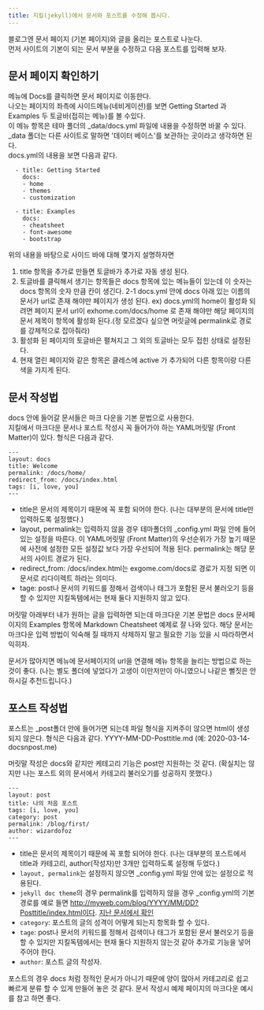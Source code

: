 ```yaml
---
title: 지킬(jekyll)에서 문서와 포스트를 수정해 봅시다.
---
```


블로그엔 문서 페이지 (기본 페이지)와 글을 올리는 포스트로 나눈다.  
먼저 사이트의 기본이 되는 문서 부분을 수정하고 다음 포스트를 입력해 보자.
## 문서 페이지 확인하기
메뉴에 Docs를 클릭하면 문서 페이지로 이동한다.  
나오는 페이지의 좌측에 사이드메뉴(네비게이션)를 보면 Getting Started 과 Examples 두 토글바(접히는 메뉴)를 볼 수있다.  
이 메뉴 항목은 테마 폴더의 _data/docs.yml 파일에 내용을 수정하면 바꿀 수 있다.
_data 폴더는 다른 사이트로 말하면 '데이터 베이스'를 보관하는 곳이라고 생각하면 된다.  
docs.yml의 내용을 보면 다음과 같다.
```
  - title: Getting Started
    docs:
    - home
    - themes
    - customization

  - title: Examples
    docs:
    - cheatsheet
    - font-awesome
    - bootstrap
```
위의 내용을 바탕으로 사이드 바에 대해 몇가지 설명하자면
  1. title 항목을 추가로 만들면 토글바가 추가로 자동 생성 된다.  
  2. 토글바를 클릭해서 생기는 항목들은 docs 항목에 있는 메뉴들이 있는데 이 숫자는 docs 항목의 숫자 만큼 칸이 생긴다.
  2-1 docs.yml 안에 docs 아래 있는 이름의 문서가 url로 존재 해야만 페이지가 생성 된다. ex) docs.yml의 home이 활성화 되려면 페이지 문서 url이 exhome.com/docs/home 로 존재 해야만 해당 페이지의 문서 제목이 항목에 활성화 된다.(정 모르겠다 싶으면 머릿글에 permalink로 경로를 강제적으로 잡아줘라)
  3. 활성화 된 페이지의 토글바은 펼쳐지고 그 외의 토글바는 모두 접힌 상태로 설정된다.
  4. 현재 열린 페이지와 같은 항목은 클레스에 active 가 추가되어 다른 항목이랑 다른 색을 가지게 된다.

## 문서 작성법
docs 안에 들어갈 문서들은 마크 다운을 기본 문법으로 사용한다.  
지킬에서 마크다운 문서나 포스트 작성시 꼭 들어가야 하는 YAML머릿말 (Front Matter)이 있다. 형식은 다음과 같다.
  ```
  ---
  layout: docs
  title: Welcome
  permalink: /docs/home/
  redirect_from: /docs/index.html
  tags: [i, love, you]
  ---
  ```
- title은 문서의 제목이기 때문에 꼭 포함 되어야 한다. (나는 대부분의 문서에 title만 입력하도록 설정했다.)
- layout, permalink는 입력하지 않을 경우 테마폴더의 _config.yml 파일 안에 들어 있는 설정을 따른다.
이 YAML머릿말 (Front Matter)의 우선순위가 가장 높기 때문에 사전에 설정한 모든 설정값 보다 가장 우선되어 적용 된다. permalink는 해당 문서의 사이트 경로가 된다.
- redirect_from: /docs/index.html는 exgome.com/docs로 경로가 지정 되면 이 문서로 리다이렉트 하라는 의미다.
- tage: post나 문서의 키워드를 정해서 검색이나 태그가 포함된 문서 불러오기 등을 할 수 있지만 지킬독템에서는 현재 둘다 지원하지 않고 있다. 

머릿말 아래부터 내가 원하는 글을 입력하면 되는데 마크다운 기본 문법은 docs 문서페이지의 Examples 항목에 Markdown Cheatsheet 예제로 잘 나와 있다. 해당 문서는 마크다운 입력 방법이 익숙해 질 때까지 삭제하지 말고 필요한 기능 있을 시 따라하면서 익히자.

문서가 많아지면 메뉴에 문서페이지의 url을 연결해 메뉴 항목을 늘리는 방법으로 하는 것이 좋다. (나는 별도 폴더에 넣었다가 고생이 이만저만이 아니였으니 나같은 뻘짓은 안하시길 추천드립니다.)


## 포스트 작성법
포스트는 _post폴더 안에 들어가면 되는데 파일 형식을 지켜주이 않으면 html이 생성 되지 않은다. 형식은 다음과 같다. 
YYYY-MM-DD-Posttitle.md (예: 2020-03-14-docsnpost.me)

머릿말 작성은 docs와 같지만 케테고리 기능은 post만 지원하는 것 같다. (확실치는 않지만 나는 포스트 외의 문서에서 카테고리 불러오기를 성공하지 못했다.)
  ```
  ---
  layout: post
  title: 나의 처음 포스트
  tags: [i, love, you]
  category: post
  permalink: /blog/first/
  author: wizardofoz
  ---
  ```
  - title은 문서의 제목이기 때문에 꼭 포함 되어야 한다. (나는 대부분의 포스트에서 title과 카테고리, author(작성자)만 3개만 입력하도록 설정해 두었다.)
  - `layout, permalink`는 설정하지 않으면 _config.yml 파일 안에 있는 설정으로 적용된다. 
  - `jekyll doc theme`의 경우 permalink를 입력하지 않을 경우 _config.yml의 기본 경로를 예로 들면 http://myweb.com/blog/YYYY/MM/DD?Posttitle/index.html이다.  [지난 문서에서 확인](https://wdofoz.qhop.org/docs/aboutme/Config/#%EA%B7%B8%EB%9F%BC-%EC%9D%B4%EC%A0%9C-%EB%B6%80%ED%84%B0-%EA%B2%8C%EC%9E%84%EC%9D%84-%EC%8B%9C%EC%9E%91%ED%95%98%EC%A7%80_configyml)
  - `category`: 포스트의 글의 성격이 어떻게 되는지 항목화 할 수 있다. 
  - `tage`: post나 문서의 키워드를 정해서 검색이나 태그가 포함된 문서 불러오기 등을 할 수 있지만 지킬독템에서는 현재 둘다 지원하지 않는것 같아 추가로 기능을 넣어 주어야 한다. 
  - `author`: 포스트 글의 작성자.
  
포스트의 경우 docs 처럼 정적인 문서가 아니기 때문에 양이 많아서 카테고리로 쉽고 빠르게 분류 할 수 있게 만들어 놓은 것 같다. 문서 작성시 예제 페이지의 마크다운 예시를 참고 하면 좋다. 
  
  
  